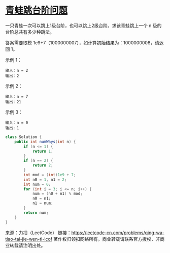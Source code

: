 # [青蛙跳台阶问题](https://leetcode-cn.com/problems/qing-wa-tiao-tai-jie-wen-ti-lcof/)

一只青蛙一次可以跳上1级台阶，也可以跳上2级台阶。求该青蛙跳上一个 n 级的台阶总共有多少种跳法。

答案需要取模 1e9+7（1000000007），如计算初始结果为：1000000008，请返回 1。

示例 1：

```
输入：n = 2
输出：2
```

示例 2：

```
输入：n = 7
输出：21
```

示例 3：

```
输入：n = 0
输出：1
```

```java
class Solution {
    public int numWays(int n) {
        if (n <= 1) {
            return 1;
        }
        if (n == 2) {
            return 2;
        }
        int mod = (int)1e9 + 7;
        int n0 = 1, n1 = 2;
        int num = 0;
        for (int i = 3; i <= n; i++) {
            num = (n0 + n1) % mod;
            n0 = n1;
            n1 = num;
        }
        return num;
    }
}
```

来源：力扣（LeetCode）
链接：https://leetcode-cn.com/problems/qing-wa-tiao-tai-jie-wen-ti-lcof
著作权归领扣网络所有。商业转载请联系官方授权，非商业转载请注明出处。